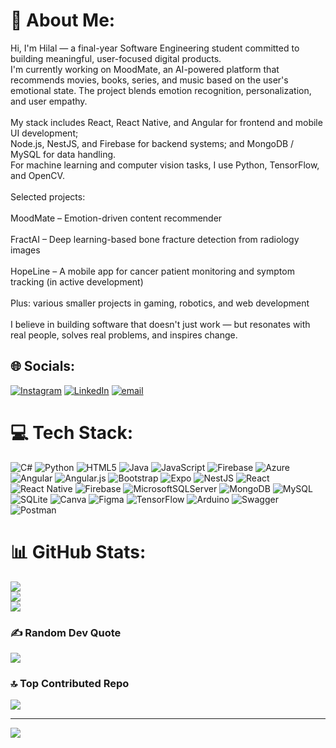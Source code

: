 # 💫 About Me:
Hi, I'm Hilal — a final-year Software Engineering student committed to building meaningful, user-focused digital products.<br>I'm currently working on MoodMate, an AI-powered platform that recommends movies, books, series, and music based on the user's emotional state. The project blends emotion recognition, personalization, and user empathy.<br><br>My stack includes React, React Native, and Angular for frontend and mobile UI development;<br>Node.js, NestJS, and Firebase for backend systems; and MongoDB / MySQL for data handling.<br>For machine learning and computer vision tasks, I use Python, TensorFlow, and OpenCV.<br><br>Selected projects:<br><br>MoodMate – Emotion-driven content recommender <br><br>FractAI – Deep learning-based bone fracture detection from radiology images<br><br>HopeLine – A mobile app for cancer patient monitoring and symptom tracking (in active development)<br><br>Plus: various smaller projects in gaming, robotics, and web development<br><br>I believe in building software that doesn't just work — but resonates with real people, solves real problems, and inspires change.


## 🌐 Socials:
[![Instagram](https://img.shields.io/badge/Instagram-%23E4405F.svg?logo=Instagram&logoColor=white)](https://instagram.com/hilalldavas) [![LinkedIn](https://img.shields.io/badge/LinkedIn-%230077B5.svg?logo=linkedin&logoColor=white)](https://linkedin.com/in/hilaldavas) [![email](https://img.shields.io/badge/Email-D14836?logo=gmail&logoColor=white)](mailto:hilalldavas@gmail.com) 

# 💻 Tech Stack:
![C#](https://img.shields.io/badge/c%23-%23239120.svg?style=flat&logo=csharp&logoColor=white) ![Python](https://img.shields.io/badge/python-3670A0?style=flat&logo=python&logoColor=ffdd54) ![HTML5](https://img.shields.io/badge/html5-%23E34F26.svg?style=flat&logo=html5&logoColor=white) ![Java](https://img.shields.io/badge/java-%23ED8B00.svg?style=flat&logo=openjdk&logoColor=white) ![JavaScript](https://img.shields.io/badge/javascript-%23323330.svg?style=flat&logo=javascript&logoColor=%23F7DF1E) ![Firebase](https://img.shields.io/badge/firebase-%23039BE5.svg?style=flat&logo=firebase) ![Azure](https://img.shields.io/badge/azure-%230072C6.svg?style=flat&logo=microsoftazure&logoColor=white) ![Angular](https://img.shields.io/badge/angular-%23DD0031.svg?style=flat&logo=angular&logoColor=white) ![Angular.js](https://img.shields.io/badge/angular.js-%23E23237.svg?style=flat&logo=angularjs&logoColor=white) ![Bootstrap](https://img.shields.io/badge/bootstrap-%238511FA.svg?style=flat&logo=bootstrap&logoColor=white) ![Expo](https://img.shields.io/badge/expo-1C1E24?style=flat&logo=expo&logoColor=#D04A37) ![NestJS](https://img.shields.io/badge/nestjs-%23E0234E.svg?style=flat&logo=nestjs&logoColor=white) ![React](https://img.shields.io/badge/react-%2320232a.svg?style=flat&logo=react&logoColor=%2361DAFB) ![React Native](https://img.shields.io/badge/react_native-%2320232a.svg?style=flat&logo=react&logoColor=%2361DAFB) ![Firebase](https://img.shields.io/badge/firebase-a08021?style=flat&logo=firebase&logoColor=ffcd34) ![MicrosoftSQLServer](https://img.shields.io/badge/Microsoft%20SQL%20Server-CC2927?style=flat&logo=microsoft%20sql%20server&logoColor=white) ![MongoDB](https://img.shields.io/badge/MongoDB-%234ea94b.svg?style=flat&logo=mongodb&logoColor=white) ![MySQL](https://img.shields.io/badge/mysql-4479A1.svg?style=flat&logo=mysql&logoColor=white) ![SQLite](https://img.shields.io/badge/sqlite-%2307405e.svg?style=flat&logo=sqlite&logoColor=white) ![Canva](https://img.shields.io/badge/Canva-%2300C4CC.svg?style=flat&logo=Canva&logoColor=white) ![Figma](https://img.shields.io/badge/figma-%23F24E1E.svg?style=flat&logo=figma&logoColor=white) ![TensorFlow](https://img.shields.io/badge/TensorFlow-%23FF6F00.svg?style=flat&logo=TensorFlow&logoColor=white) ![Arduino](https://img.shields.io/badge/-Arduino-00979D?style=flat&logo=Arduino&logoColor=white) ![Swagger](https://img.shields.io/badge/-Swagger-%23Clojure?style=flat&logo=swagger&logoColor=white) ![Postman](https://img.shields.io/badge/Postman-FF6C37?style=flat&logo=postman&logoColor=white)
# 📊 GitHub Stats:
![](https://github-readme-stats.vercel.app/api?username=hilalldavas&theme=aura&hide_border=true&include_all_commits=false&count_private=false)<br/>
![](https://nirzak-streak-stats.vercel.app/?user=hilalldavas&theme=aura&hide_border=true)<br/>
![](https://github-readme-stats.vercel.app/api/top-langs/?username=hilalldavas&theme=aura&hide_border=true&include_all_commits=false&count_private=false&layout=compact)

### ✍️ Random Dev Quote
![](https://quotes-github-readme.vercel.app/api?type=horizontal&theme=tokyonight)

### 🔝 Top Contributed Repo
![](https://github-contributor-stats.vercel.app/api?username=hilalldavas&limit=5&theme=aura&combine_all_yearly_contributions=true)

---
[![](https://visitcount.itsvg.in/api?id=hilalldavas&icon=10&color=1)](https://visitcount.itsvg.in)

<!-- Proudly created with GPRM ( https://gprm.itsvg.in ) -->
